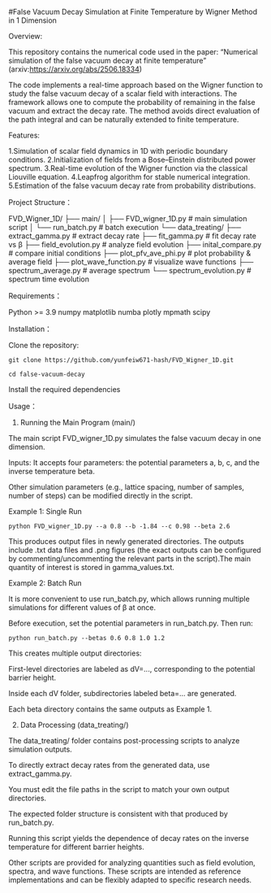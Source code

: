 #False Vacuum Decay Simulation at Finite Temperature by Wigner Method in 1 Dimension

Overview:

This repository contains the numerical code used in the paper: “Numerical simulation of the false vacuum decay at finite temperature” (arxiv:https://arxiv.org/abs/2506.18334)

The code implements a real-time approach based on the Wigner function to study the false vacuum decay of a scalar field with interactions. The framework allows one to compute the probability of remaining in the false vacuum and extract the decay rate. The method avoids direct evaluation of the path integral and can be naturally extended to finite temperature.

Features:

  1.Simulation of scalar field dynamics in 1D with periodic boundary conditions.
  2.Initialization of fields from a Bose–Einstein distributed power spectrum.
  3.Real-time evolution of the Wigner function via the classical Liouville equation.
  4.Leapfrog algorithm for stable numerical integration.
  5.Estimation of the false vacuum decay rate from probability distributions.

Project Structure：

FVD_Wigner_1D/
├── main/
│   ├── FVD_wigner_1D.py      # main simulation script
│   └── run_batch.py          # batch execution
└── data_treating/
    ├── extract_gamma.py      # extract decay rate
    ├── fit_gamma.py          # fit decay rate vs β
    ├── field_evolution.py    # analyze field evolution
    ├── inital_compare.py     # compare initial conditions
    ├── plot_pfv_ave_phi.py   # plot probability & average field
    ├── plot_wave_function.py # visualize wave functions
    ├── spectrum_average.py   # average spectrum
    └── spectrum_evolution.py # spectrum time evolution

Requirements：

  Python >= 3.9
  numpy
  matplotlib
  numba
  plotly
  mpmath
  scipy

Installation：

 Clone the repository:

    git clone https://github.com/yunfeiw671-hash/FVD_Wigner_1D.git

    cd false-vacuum-decay

Install the required dependencies

Usage：

 1. Running the Main Program (main/)

The main script FVD_wigner_1D.py simulates the false vacuum decay in one dimension.

  Inputs: It accepts four parameters: the potential parameters a, b, c, and the inverse temperature beta.

  Other simulation parameters (e.g., lattice spacing, number of samples, number of steps) can be modified directly in the script.

  Example 1: Single Run

    python FVD_wigner_1D.py --a 0.8 --b -1.84 --c 0.98 --beta 2.6

This produces output files in newly generated directories. The outputs include .txt data files and .png figures (the exact outputs can be configured by commenting/uncommenting the relevant parts in the script).The main quantity of interest is stored in gamma_values.txt.

  Example 2: Batch Run

  It is more convenient to use run_batch.py, which allows running multiple simulations for different values of β at once.

  Before execution, set the potential parameters in run_batch.py. Then run:

    python run_batch.py --betas 0.6 0.8 1.0 1.2

This creates multiple output directories:

   First-level directories are labeled as dV=..., corresponding to the potential barrier height.

   Inside each dV folder, subdirectories labeled beta=... are generated.

   Each beta directory contains the same outputs as Example 1.

2. Data Processing (data_treating/)

The data_treating/ folder contains post-processing scripts to analyze simulation outputs.

 To directly extract decay rates from the generated data, use extract_gamma.py.

  You must edit the file paths in the script to match your own output directories.

  The expected folder structure is consistent with that produced by run_batch.py.

Running this script yields the dependence of decay rates on the inverse temperature for different barrier heights.

Other scripts are provided for analyzing quantities such as field evolution, spectra, and wave functions. These scripts are intended as reference implementations and can be flexibly adapted to specific research needs.













